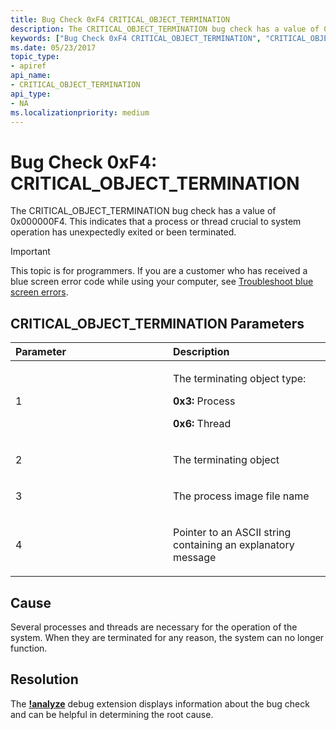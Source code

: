 ```yaml
---
title: Bug Check 0xF4 CRITICAL_OBJECT_TERMINATION
description: The CRITICAL_OBJECT_TERMINATION bug check has a value of 0x000000F4. This indicates that a process or thread crucial to system operation has unexpectedly exited or been terminated.
keywords: ["Bug Check 0xF4 CRITICAL_OBJECT_TERMINATION", "CRITICAL_OBJECT_TERMINATION"]
ms.date: 05/23/2017
topic_type:
- apiref
api_name:
- CRITICAL_OBJECT_TERMINATION
api_type:
- NA
ms.localizationpriority: medium
---
```


# Bug Check 0xF4: CRITICAL\_OBJECT\_TERMINATION


The CRITICAL\_OBJECT\_TERMINATION bug check has a value of 0x000000F4. This indicates that a process or thread crucial to system operation has unexpectedly exited or been terminated.

> [!IMPORTANT]
> This topic is for programmers. If you are a customer who has received a blue screen error code while using your computer, see [Troubleshoot blue screen errors](https://www.windows.com/stopcode).


## CRITICAL\_OBJECT\_TERMINATION Parameters


<table>
<colgroup>
<col width="50%" />
<col width="50%" />
</colgroup>
<thead>
<tr class="header">
<th align="left">Parameter</th>
<th align="left">Description</th>
</tr>
</thead>
<tbody>
<tr class="odd">
<td align="left"><p>1</p></td>
<td align="left"><p>The terminating object type:</p>
<p><strong>0x3:</strong> Process</p>
<p><strong>0x6:</strong> Thread</p></td>
</tr>
<tr class="even">
<td align="left"><p>2</p></td>
<td align="left"><p>The terminating object</p></td>
</tr>
<tr class="odd">
<td align="left"><p>3</p></td>
<td align="left"><p>The process image file name</p></td>
</tr>
<tr class="even">
<td align="left"><p>4</p></td>
<td align="left"><p>Pointer to an ASCII string containing an explanatory message</p></td>
</tr>
</tbody>
</table>

 

Cause
-----

Several processes and threads are necessary for the operation of the system. When they are terminated for any reason, the system can no longer function.

 
Resolution
----------

The [**!analyze**](-analyze.md) debug extension displays information about the bug check and can be helpful in determining the root cause.
 




